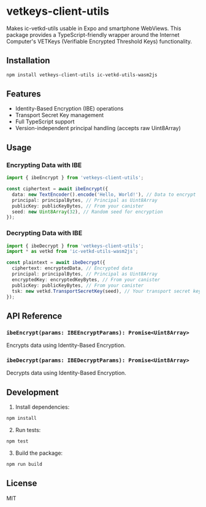# vetkeys-client-utils

Makes ic-vetkd-utils usable in Expo and smartphone WebViews. This package provides a TypeScript-friendly wrapper around the Internet Computer's VETKeys (Verifiable Encrypted Threshold Keys) functionality.

## Installation

```bash
npm install vetkeys-client-utils ic-vetkd-utils-wasm2js
```

## Features

- Identity-Based Encryption (IBE) operations
- Transport Secret Key management
- Full TypeScript support
- Version-independent principal handling (accepts raw Uint8Array)

## Usage

### Encrypting Data with IBE

```typescript
import { ibeEncrypt } from 'vetkeys-client-utils';

const ciphertext = await ibeEncrypt({
  data: new TextEncoder().encode('Hello, World!'), // Data to encrypt
  principal: principalBytes, // Principal as Uint8Array
  publicKey: publicKeyBytes, // From your canister
  seed: new Uint8Array(32), // Random seed for encryption
});
```

### Decrypting Data with IBE

```typescript
import { ibeDecrypt } from 'vetkeys-client-utils';
import * as vetkd from 'ic-vetkd-utils-wasm2js';

const plaintext = await ibeDecrypt({
  ciphertext: encryptedData, // Encrypted data
  principal: principalBytes, // Principal as Uint8Array
  encryptedKey: encryptedKeyBytes, // From your canister
  publicKey: publicKeyBytes, // From your canister
  tsk: new vetkd.TransportSecretKey(seed), // Your transport secret key
});
```

## API Reference

### `ibeEncrypt(params: IBEEncryptParams): Promise<Uint8Array>`

Encrypts data using Identity-Based Encryption.

### `ibeDecrypt(params: IBEDecryptParams): Promise<Uint8Array>`

Decrypts data using Identity-Based Encryption.

## Development

1. Install dependencies:

```bash
npm install
```

2. Run tests:

```bash
npm test
```

3. Build the package:

```bash
npm run build
```

## License

MIT
